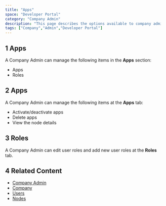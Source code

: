 ```yaml
---
title: "Apps"
space: "Developer Portal"
category: "Company Admin"
description: "This page describes the options available to company administrators in a Mendix app."
tags: ["Company","Admin","Developer Portal"]
---
```


## 1 Apps

A Company Admin can manage the following items in the **Apps** section:

*   Apps
*   Roles

## 2 Apps

A Company Admin can manage the following items at the **Apps** tab:

* Activate/deactivate apps
* Delete apps
* View the node details

## 3 Roles

A Company Admin can edit user roles and add new user roles at the **Roles** tab.

## 4 Related Content

* [Company Admin](index)
* [Company](company)
* [Users](nodes)
* [Nodes](nodes)
